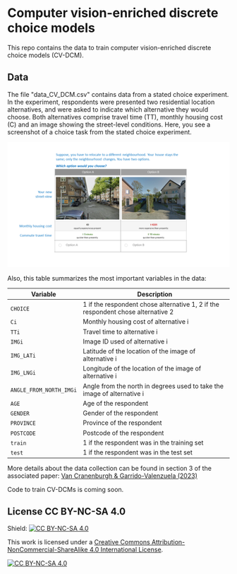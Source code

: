 # Computer vision-enriched discrete choice models
This repo contains the data to train computer vision-enriched discrete choice models (CV-DCM).


## Data

The file "data_CV_DCM.csv" contains data from a stated choice experiment. In the experiment, respondents were presented two residential location alternatives, and were asked to indicate which alternative they would choose. Both alternatives comprise travel time (TT), monthly housing cost (C) and an image showing the street-level conditions. Here, you see a screenshot of a choice task from the stated choice experiment.

![screenshot_stated_choice](screenshot_stated_choice.png)<br>

Also, this table summarizes the most important variables in the data:

| Variable | Description |
| --- | --- |
| `CHOICE` | 1 if the respondent chose alternative 1, 2 if the respondent chose alternative 2 |
| `Ci` | Monthly housing cost of alternative i |
| `TTi` | Travel time to alternative i |
| `IMGi` | Image ID used of alternative i |
| `IMG_LATi` | Latitude of the location of the image of alternative i |
| `IMG_LNGi` | Longitude of the location of the image of alternative i |
| `ANGLE_FROM_NORTH_IMGi`| Angle from the north in degrees used to take the image of alternative i |
| `AGE` | Age of the respondent |
| `GENDER` | Gender of the respondent |
| `PROVINCE` | Province of the respondent |
| `POSTCODE` | Postcode of the respondent |
| `train` | 1 if the respondent was in the training set |
| `test` | 1 if the respondent was in the test set |

More details about the data collection can be found in section 3 of the associated paper:
[Van Cranenburgh & Garrido-Valenzuela (2023)](VanCranenburgh2023.pdf)

Code to train CV-DCMs is coming soon.

## License CC BY-NC-SA 4.0

Shield: [![CC BY-NC-SA 4.0][cc-by-nc-sa-shield]][cc-by-nc-sa]

This work is licensed under a
[Creative Commons Attribution-NonCommercial-ShareAlike 4.0 International License][cc-by-nc-sa].

[![CC BY-NC-SA 4.0][cc-by-nc-sa-image]][cc-by-nc-sa]

[cc-by-nc-sa]: http://creativecommons.org/licenses/by-nc-sa/4.0/
[cc-by-nc-sa-image]: https://licensebuttons.net/l/by-nc-sa/4.0/88x31.png
[cc-by-nc-sa-shield]: https://img.shields.io/badge/License-CC%20BY--NC--SA%204.0-lightgrey.svg
